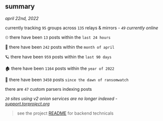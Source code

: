 
## summary
_april 22nd, 2022_

currently tracking `95` groups across `135` relays & mirrors - _`49` currently online_

⏲ there have been `13` posts within the `last 24 hours`

🦈 there have been `242` posts within the `month of april`

🪐 there have been `959` posts within the `last 90 days`

🏚 there have been `1164` posts within the `year of 2022`

🦕 there have been `3450` posts `since the dawn of ransomwatch`

there are `47` custom parsers indexing posts

_`20` sites using v2 onion services are no longer indexed - [support.torproject.org](https://support.torproject.org/onionservices/v2-deprecation/)_

> see the project [README](https://github.com/thetanz/ransomwatch#ransomwatch--) for backend technicals
